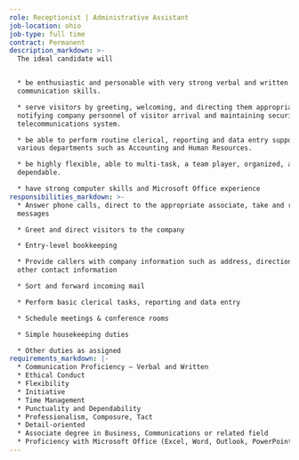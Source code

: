 ```yaml
---
role: Receptionist | Administrative Assistant
job-location: ohio
job-type: full time
contract: Permanent
description_markdown: >-
  The ideal candidate will


  * be enthusiastic and personable with very strong verbal and written
  communication skills.

  * serve visitors by greeting, welcoming, and directing them appropriately;
  notifying company personnel of visitor arrival and maintaining security and
  telecommunications system.

  * be able to perform routine clerical, reporting and data entry support to
  various departments such as Accounting and Human Resources.

  * be highly flexible, able to multi-task, a team player, organized, and
  dependable.

  * have strong computer skills and Microsoft Office experience
responsibilities_markdown: >-
  * Answer phone calls, direct to the appropriate associate, take and retrieve
  messages

  * Greet and direct visitors to the company

  * Entry-level bookkeeping

  * Provide callers with company information such as address, directions and
  other contact information

  * Sort and forward incoming mail

  * Perform basic clerical tasks, reporting and data entry

  * Schedule meetings & conference rooms

  * Simple housekeeping duties

  * Other duties as assigned
requirements_markdown: |-
  * Communication Proficiency – Verbal and Written
  * Ethical Conduct
  * Flexibility
  * Initiative
  * Time Management
  * Punctuality and Dependability
  * Professionalism, Composure, Tact
  * Detail-oriented
  * Associate degree in Business, Communications or related field
  * Proficiency with Microsoft Office (Excel, Word, Outlook, PowerPoint)
---
```



